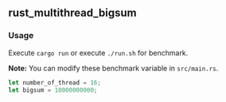 ## rust_multithread_bigsum
### Usage
Execute `cargo run` or execute `./run.sh` for benchmark.

**Note:** You can modify these benchmark variable in `src/main.rs`.

```rust
let number_of_thread = 16;
let bigsum = 10000000000;
```
